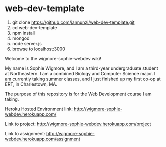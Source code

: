 # web-dev-template

1. git clone https://github.com/jannunzi/web-dev-template.git
1. cd web-dev-template
1. npm install
1. mongod
1. node server.js
1. browse to localhost:3000

Welcome to the wigmore-sophie-webdev wiki!

My name is Sophie Wigmore, and I am a third-year undergraduate student at Northeastern. I am a combined Biology and Computer Science major. I am currently taking summer classes, and I just finished up my first co-op at ERT, in Charlestown, MA.

The purpose of this repository is for the Web Development course I am taking.

Heroku Hosted Environment link: http://wigmore-sophie-webdev.herokuapp.com/ 

Link to project: http://wigmore-sophie-webdev.herokuapp.com/project

Link to assignment: http://wigmore-sophie-webdev.herokuapp.com/assignment
